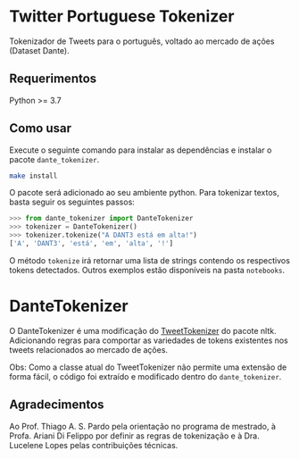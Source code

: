 # Twitter Portuguese Tokenizer
Tokenizador de Tweets para o português, voltado ao mercado de ações (Dataset Dante).

## Requerimentos

Python >= 3.7

## Como usar

Execute o seguinte comando para instalar as dependências e instalar o pacote `dante_tokenizer`.

```bash
make install
```

O pacote será adicionado ao seu ambiente python. Para tokenizar textos, basta seguir os seguintes passos:

```python
>>> from dante_tokenizer import DanteTokenizer
>>> tokenizer = DanteTokenizer()
>>> tokenizer.tokenize("A DANT3 está em alta!")
['A', 'DANT3', 'está', 'em', 'alta', '!']
```

O método `tokenize` irá retornar uma lista de strings contendo os respectivos tokens detectados. Outros exemplos estão disponíveis na pasta `notebooks`.

# DanteTokenizer

O DanteTokenizer é uma modificação do [TweetTokenizer](https://www.nltk.org/api/nltk.tokenize.html#module-nltk.tokenize.casual) do pacote nltk. Adicionando regras para comportar as variedades de tokens existentes nos tweets relacionados ao mercado de ações.

Obs: Como a classe atual do TweetTokenizer não permite uma extensão de forma fácil, o código foi extraído e modificado dentro do `dante_tokenizer`.

## Agradecimentos

Ao Prof. Thiago A. S. Pardo pela orientação no programa de mestrado, à Profa. Ariani Di Felippo por definir as regras de tokenização e à Dra. Lucelene Lopes pelas contribuições técnicas. 
